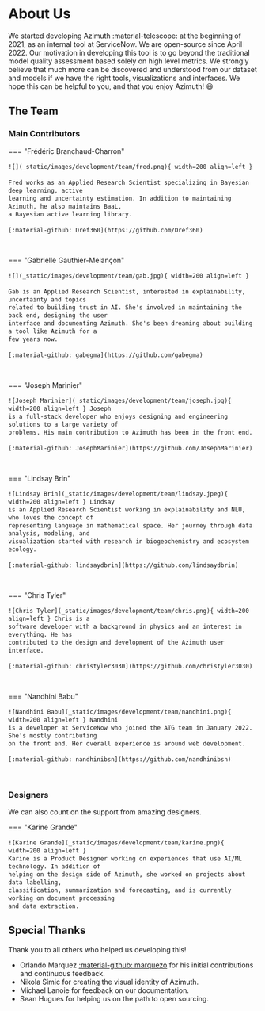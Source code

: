 # About Us

We started developing Azimuth :material-telescope: at the beginning of 2021, as an internal tool at
ServiceNow. We are open-source since April 2022. Our motivation in developing this tool is to go
beyond the traditional model quality assessment based solely on high level metrics. We strongly
believe that much more can be discovered and understood from our dataset and models if we have the
right tools, visualizations and interfaces. We hope this can be helpful to you, and that you enjoy
Azimuth! :smiley:

## The Team

### Main Contributors

=== "Frédéric Branchaud-Charron"

    ![](_static/images/development/team/fred.png){ width=200 align=left }

    Fred works as an Applied Research Scientist specializing in Bayesian deep learning, active
    learning and uncertainty estimation. In addition to maintaining Azimuth, he also maintains BaaL,
    a Bayesian active learning library.

    [:material-github: Dref360](https://github.com/Dref360)

<br>

=== "Gabrielle Gauthier-Melançon"

    ![](_static/images/development/team/gab.jpg){ width=200 align=left }

    Gab is an Applied Research Scientist, interested in explainability, uncertainty and topics
    related to building trust in AI. She's involved in maintaining the back end, designing the user
    interface and documenting Azimuth. She's been dreaming about building a tool like Azimuth for a
    few years now.

    [:material-github: gabegma](https://github.com/gabegma)

<br>

=== "Joseph Marinier"

    ![Joseph Marinier](_static/images/development/team/joseph.jpg){ width=200 align=left } Joseph
    is a full-stack developer who enjoys designing and engineering solutions to a large variety of
    problems. His main contribution to Azimuth has been in the front end.

    [:material-github: JosephMarinier](https://github.com/JosephMarinier)

<br>

=== "Lindsay Brin"

    ![Lindsay Brin](_static/images/development/team/lindsay.jpeg){ width=200 align=left } Lindsay
    is an Applied Research Scientist working in explainability and NLU, who loves the concept of
    representing language in mathematical space. Her journey through data analysis, modeling, and
    visualization started with research in biogeochemistry and ecosystem ecology.

    [:material-github: lindsaydbrin](https://github.com/lindsaydbrin)

<br>

=== "Chris Tyler"

    ![Chris Tyler](_static/images/development/team/chris.png){ width=200 align=left } Chris is a
    software developer with a background in physics and an interest in everything. He has
    contributed to the design and development of the Azimuth user interface.

    [:material-github: christyler3030](https://github.com/christyler3030)

<br>

=== "Nandhini Babu"

    ![Nandhini Babu](_static/images/development/team/nandhini.png){ width=200 align=left } Nandhini
    is a developer at ServiceNow who joined the ATG team in January 2022. She's mostly contributing
    on the front end. Her overall experience is around web development.

    [:material-github: nandhinibsn](https://github.com/nandhinibsn)

<br>

### Designers

We can also count on the support from amazing designers.

=== "Karine Grande"

    ![Karine Grande](_static/images/development/team/karine.png){ width=200 align=left }
    Karine is a Product Designer working on experiences that use AI/ML technology. In addition of
    helping on the design side of Azimuth, she worked on projects about data labelling,
    classification, summarization and forecasting, and is currently working on document processing
    and data extraction.

## Special Thanks

Thank you to all others who helped us developing this!

* Orlando Marquez [:material-github: marquezo](https://github.com/marquezo) for his initial
  contributions and continuous feedback.
* Nikola Simic for creating the visual identity of Azimuth.
* Michael Lanoie for feedback on our documentation.
* Sean Hugues for helping us on the path to open sourcing.
